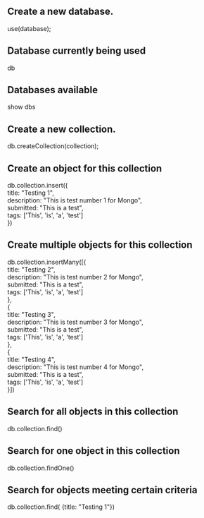 ## Create a new database.
use(database);  
## Database currently being used
db
## Databases available
show dbs
## Create a new collection.
db.createCollection(collection);  
## Create an object for this collection
db.collection.insert({  
    title: "Testing 1",  
    description: "This is test number 1 for Mongo",  
    submitted: "This is a test",  
    tags: ['This', 'is', 'a', 'test']  
})
## Create multiple objects for this collection
db.collection.insertMany([{  
    title: "Testing 2",  
    description: "This is test number 2 for Mongo",  
    submitted: "This is a test",  
    tags: ['This', 'is', 'a', 'test']  
},  
{  
    title: "Testing 3",  
    description: "This is test number 3 for Mongo",  
    submitted: "This is a test",  
    tags: ['This', 'is', 'a', 'test']  
},  
{  
    title: "Testing 4",  
    description: "This is test number 4 for Mongo",  
    submitted: "This is a test",  
    tags: ['This', 'is', 'a', 'test']  
}])

## Search for all objects in this collection

db.collection.find()

## Search for one object in this collection

db.collection.findOne()

## Search for objects meeting certain criteria

db.collection.find( {title: "Testing 1"})